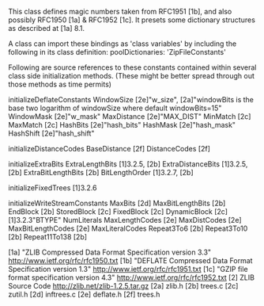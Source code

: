 This class defines magic numbers taken from RFC1951 [1b], and also 
possibly RFC1950 [1a] & RFC1952 [1c]. 
It presets some dictionary structures as described at [1a] 8.1. 

A class can import these bindings as 'class variables' by including the 
following in its class definition: 
   poolDictionaries: 'ZipFileConstants' 

Following are source references to these constants contained within 
several class side initialization methods. 
(These might be better spread through out those methods as time permits) 

initializeDeflateConstants 
    WindowSize [2e]"w_size", [2a]"windowBits is the base two logarithm 
of windowSize where default windowBits=15" 
    WindowMask [2e]"w_mask" 
    MaxDistance [2e]"MAX_DIST" 
    MinMatch [2c] 
    MaxMatch [2c] 
    HashBits [2e]"hash_bits" 
    HashMask [2e]"hash_mask" 
    HashShift [2e]"hash_shift" 

initializeDistanceCodes 
    BaseDistance [2f] 
    DistanceCodes [2f] 

initializeExtraBits 
    ExtraLengthBits [1]3.2.5, [2b] 
    ExtraDistanceBits [1]3.2.5, [2b] 
    ExtraBitLengthBits [2b] 
    BitLengthOrder [1]3.2.7, [2b] 

initializeFixedTrees 
    [1]3.2.6 

initializeWriteStreamConstants 
    MaxBits [2d] 
    MaxBitLengthBits [2b] 
    EndBlock [2b] 
    StoredBlock [2c] 
    FixedBlock [2c] 
    DynamicBlock [2c] [1]3.2.3"BTYPE" 
    NumLiterals 
    MaxLengthCodes [2e] 
    MaxDistCodes [2e] 
    MaxBitLengthCodes [2e] 
    MaxLiteralCodes 
    Repeat3To6 [2b] 
    Repeat3To10 [2b] 
    Repeat11To138 [2b] 

[1a]  "ZLIB Compressed Data Format Specification version 3.3" 
http://www.ietf.org/rfc/rfc1950.txt
[1b] "DEFLATE Compressed Data Format Specification version 1.3" 
http://www.ietf.org/rfc/rfc1951.txt
[1c] "GZIP file format specification version 4.3" 
http://www.ietf.org/rfc/rfc1952.txt
[2] ZLIB Source Code http://zlib.net/zlib-1.2.5.tar.gz
[2a] zlib.h 
[2b] trees.c 
[2c] zutil.h 
[2d] inftrees.c 
[2e] deflate.h 
[2f] trees.h 